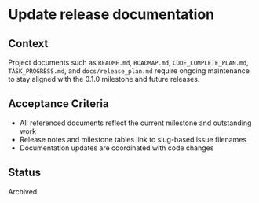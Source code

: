 # Update release documentation

## Context
Project documents such as `README.md`, `ROADMAP.md`, `CODE_COMPLETE_PLAN.md`, `TASK_PROGRESS.md`, and `docs/release_plan.md` require ongoing maintenance to stay aligned with the 0.1.0 milestone and future releases.

## Acceptance Criteria
- All referenced documents reflect the current milestone and outstanding work
- Release notes and milestone tables link to slug-based issue filenames
- Documentation updates are coordinated with code changes

## Status
Archived

